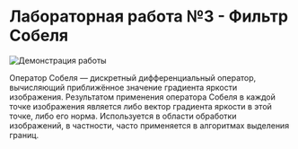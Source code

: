 # Лабораторная работа №3 - Фильтр Собеля

![Демонстрация работы](https://github.com/Prosto-Fil/cu_lab_03/blob/main/cu_lab_03.gif)

Оператор Собеля — дискретный дифференциальный оператор, вычисляющий приближённое значение градиента яркости изображения. Результатом применения оператора Собеля в каждой точке изображения является либо вектор градиента яркости в этой точке, либо его норма. Используется в области обработки изображений, в частности, часто применяется в алгоритмах выделения границ.
